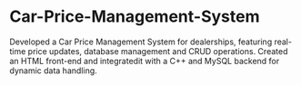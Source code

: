# Car-Price-Management-System
Developed a Car Price Management System for dealerships, featuring real-time price updates, database management and CRUD operations. Created an HTML front-end and integratedit with a C++ and MySQL backend for dynamic data handling.

